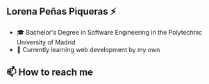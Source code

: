 ## Lorena Peñas Piqueras ⚡

- 🎓 Bachelor's Degree in Software Engineering in the Polytechnic University of Madrid
- 🌱 Currently learning web development by my own

## 📫 How to reach me


